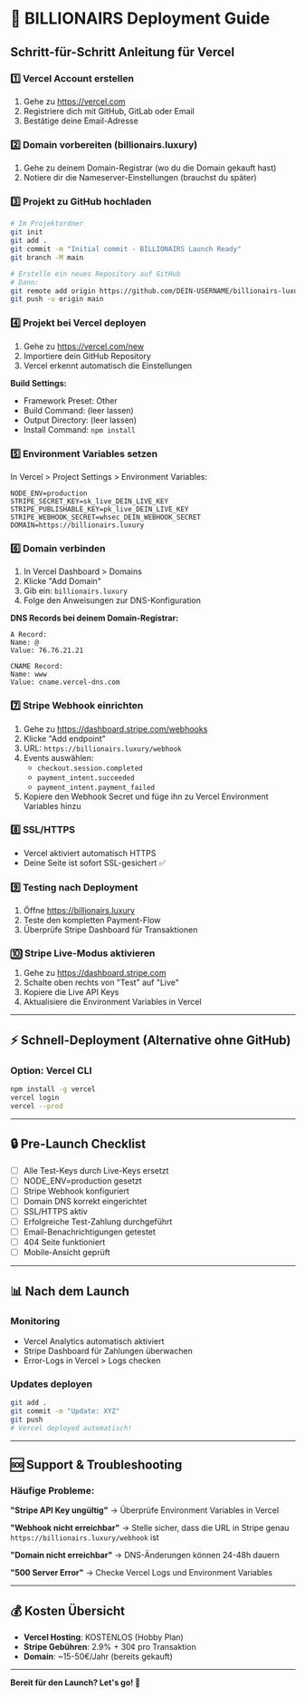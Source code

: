 # 🚀 BILLIONAIRS Deployment Guide

## Schritt-für-Schritt Anleitung für Vercel

### 1️⃣ Vercel Account erstellen
1. Gehe zu https://vercel.com
2. Registriere dich mit GitHub, GitLab oder Email
3. Bestätige deine Email-Adresse

### 2️⃣ Domain vorbereiten (billionairs.luxury)
1. Gehe zu deinem Domain-Registrar (wo du die Domain gekauft hast)
2. Notiere dir die Nameserver-Einstellungen (brauchst du später)

### 3️⃣ Projekt zu GitHub hochladen
```bash
# Im Projektordner
git init
git add .
git commit -m "Initial commit - BILLIONAIRS Launch Ready"
git branch -M main

# Erstelle ein neues Repository auf GitHub
# Dann:
git remote add origin https://github.com/DEIN-USERNAME/billionairs-luxury.git
git push -u origin main
```

### 4️⃣ Projekt bei Vercel deployen
1. Gehe zu https://vercel.com/new
2. Importiere dein GitHub Repository
3. Vercel erkennt automatisch die Einstellungen

**Build Settings:**
- Framework Preset: Other
- Build Command: (leer lassen)
- Output Directory: (leer lassen)
- Install Command: `npm install`

### 5️⃣ Environment Variables setzen
In Vercel > Project Settings > Environment Variables:

```
NODE_ENV=production
STRIPE_SECRET_KEY=sk_live_DEIN_LIVE_KEY
STRIPE_PUBLISHABLE_KEY=pk_live_DEIN_LIVE_KEY
STRIPE_WEBHOOK_SECRET=whsec_DEIN_WEBHOOK_SECRET
DOMAIN=https://billionairs.luxury
```

### 6️⃣ Domain verbinden
1. In Vercel Dashboard > Domains
2. Klicke "Add Domain"
3. Gib ein: `billionairs.luxury`
4. Folge den Anweisungen zur DNS-Konfiguration

**DNS Records bei deinem Domain-Registrar:**
```
A Record:
Name: @
Value: 76.76.21.21

CNAME Record:
Name: www
Value: cname.vercel-dns.com
```

### 7️⃣ Stripe Webhook einrichten
1. Gehe zu https://dashboard.stripe.com/webhooks
2. Klicke "Add endpoint"
3. URL: `https://billionairs.luxury/webhook`
4. Events auswählen:
   - `checkout.session.completed`
   - `payment_intent.succeeded`
   - `payment_intent.payment_failed`
5. Kopiere den Webhook Secret und füge ihn zu Vercel Environment Variables hinzu

### 8️⃣ SSL/HTTPS
- Vercel aktiviert automatisch HTTPS
- Deine Seite ist sofort SSL-gesichert ✅

### 9️⃣ Testing nach Deployment
1. Öffne https://billionairs.luxury
2. Teste den kompletten Payment-Flow
3. Überprüfe Stripe Dashboard für Transaktionen

### 🔟 Stripe Live-Modus aktivieren
1. Gehe zu https://dashboard.stripe.com
2. Schalte oben rechts von "Test" auf "Live"
3. Kopiere die Live API Keys
4. Aktualisiere die Environment Variables in Vercel

---

## ⚡ Schnell-Deployment (Alternative ohne GitHub)

### Option: Vercel CLI
```bash
npm install -g vercel
vercel login
vercel --prod
```

---

## 🔒 Pre-Launch Checklist

- [ ] Alle Test-Keys durch Live-Keys ersetzt
- [ ] NODE_ENV=production gesetzt
- [ ] Stripe Webhook konfiguriert
- [ ] Domain DNS korrekt eingerichtet
- [ ] SSL/HTTPS aktiv
- [ ] Erfolgreiche Test-Zahlung durchgeführt
- [ ] Email-Benachrichtigungen getestet
- [ ] 404 Seite funktioniert
- [ ] Mobile-Ansicht geprüft

---

## 📊 Nach dem Launch

### Monitoring
- Vercel Analytics automatisch aktiviert
- Stripe Dashboard für Zahlungen überwachen
- Error-Logs in Vercel > Logs checken

### Updates deployen
```bash
git add .
git commit -m "Update: XYZ"
git push
# Vercel deployed automatisch!
```

---

## 🆘 Support & Troubleshooting

### Häufige Probleme:

**"Stripe API Key ungültig"**
→ Überprüfe Environment Variables in Vercel

**"Webhook nicht erreichbar"**
→ Stelle sicher, dass die URL in Stripe genau `https://billionairs.luxury/webhook` ist

**"Domain nicht erreichbar"**
→ DNS-Änderungen können 24-48h dauern

**"500 Server Error"**
→ Checke Vercel Logs und Environment Variables

---

## 💰 Kosten Übersicht

- **Vercel Hosting**: KOSTENLOS (Hobby Plan)
- **Stripe Gebühren**: 2.9% + 30¢ pro Transaktion
- **Domain**: ~15-50€/Jahr (bereits gekauft)

---

**Bereit für den Launch? Let's go! 🚀**
